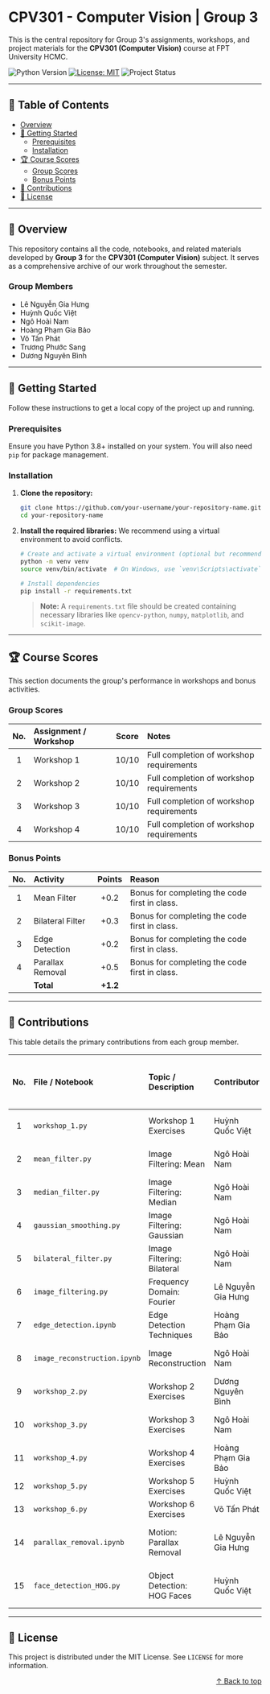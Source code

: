 # CPV301 - Computer Vision | Group 3

This is the central repository for Group 3's assignments, workshops, and project materials for the **CPV301 (Computer Vision)** course at FPT University HCMC.

<!--
Note: These badges are placeholders. To make them dynamic, you would:
1. Create a `LICENSE` file in your repository.
2. Update the repository URL in the badge links.
3. If you use GitHub Actions, you can create a status badge.
-->
![Python Version](https://img.shields.io/badge/Python-3.9+-blue.svg)
[![License: MIT](https://img.shields.io/badge/License-MIT-yellow.svg)](https://opensource.org/licenses/MIT)
![Project Status](https://img.shields.io/badge/status-in%20progress-yellow.svg)


---

## 📖 Table of Contents

*   [Overview](#-overview)
*   [🚀 Getting Started](#-getting-started)
    *   [Prerequisites](#prerequisites)
    *   [Installation](#installation)
*   [🏆 Course Scores](#-course-scores)
    *   [Group Scores](#group-scores)
    *   [Bonus Points](#bonus-points)
*   [🤝 Contributions](#-contributions)
*   [📜 License](#-license)

---

## 📝 Overview

<!-- Note: Corrected the group number from 6 to 3 for consistency. -->
This repository contains all the code, notebooks, and related materials developed by **Group 3** for the **CPV301 (Computer Vision)** subject. It serves as a comprehensive archive of our work throughout the semester.

### Group Members
*   Lê Nguyễn Gia Hưng
*   Huỳnh Quốc Việt
*   Ngô Hoài Nam
*   Hoàng Phạm Gia Bảo
*   Võ Tấn Phát
*   Trương Phước Sang
*   Dương Nguyên Bình

---

## 🚀 Getting Started

Follow these instructions to get a local copy of the project up and running.

### Prerequisites

Ensure you have Python 3.8+ installed on your system. You will also need `pip` for package management.

### Installation

1.  **Clone the repository:**
    ```sh
    git clone https://github.com/your-username/your-repository-name.git
    cd your-repository-name
    ```

2.  **Install the required libraries:**
    We recommend using a virtual environment to avoid conflicts.
    ```sh
    # Create and activate a virtual environment (optional but recommended)
    python -m venv venv
    source venv/bin/activate  # On Windows, use `venv\Scripts\activate`

    # Install dependencies
    pip install -r requirements.txt
    ```
    > **Note:** A `requirements.txt` file should be created containing necessary libraries like `opencv-python`, `numpy`, `matplotlib`, and `scikit-image`.

---

## 🏆 Course Scores

This section documents the group's performance in workshops and bonus activities.

### Group Scores

| No. | Assignment / Workshop | Score | Notes                                    |
|:---:|:----------------------|:-----:|:-----------------------------------------|
| 1   | Workshop 1            | 10/10 | Full completion of workshop requirements |
| 2   | Workshop 2            | 10/10 | Full completion of workshop requirements |
| 3   | Workshop 3            | 10/10 | Full completion of workshop requirements |
| 4   | Workshop 4            | 10/10 | Full completion of workshop requirements |

### Bonus Points

| No. | Activity                  | Points | Reason                                               |
|:---:|:--------------------------|:------:|:-----------------------------------------------------|
| 1   | Mean Filter               | +0.2   | Bonus for completing the code first in class.        |
| 2   | Bilateral Filter          | +0.3   | Bonus for completing the code first in class.        |
| 3   | Edge Detection            | +0.2   | Bonus for completing the code first in class.        |
| 4   | Parallax Removal          | +0.5   | Bonus for completing the code first in class.        |
|     | **Total**                 | **+1.2** |                                                      |

---

## 🤝 Contributions

This table details the primary contributions from each group member.

<!-- Note: Fixed inconsistent numbering and clarified topics for better readability. -->
| No. | File / Notebook                | Topic / Description            | Contributor        | Date / Week & Slot |
|:---:|:-------------------------------|:-------------------------------|:-------------------|:-------------------|
| 1   | `workshop_1.py`                | Workshop 1 Exercises           | Huỳnh Quốc Việt    | Week 2, Slot 4     |
| 2   | `mean_filter.py`               | Image Filtering: Mean          | Ngô Hoài Nam       | Week 2, Slot 4     |
| 3   | `median_filter.py`             | Image Filtering: Median        | Ngô Hoài Nam       | Week 2, Slot 4     |
| 4   | `gaussian_smoothing.py`        | Image Filtering: Gaussian      | Ngô Hoài Nam       | Week 2, Slot 4     |
| 5   | `bilateral_filter.py`          | Image Filtering: Bilateral     | Ngô Hoài Nam       | Week 2, Slot 4     |
| 6   | `image_filtering.py`           | Frequency Domain: Fourier      | Lê Nguyễn Gia Hưng | Week 3, Slot 5     |
| 7   | `edge_detection.ipynb`         | Edge Detection Techniques      | Hoàng Phạm Gia Bảo | Week 3, Slot 5     |
| 8   | `image_reconstruction.ipynb`   | Image Reconstruction           | Ngô Hoài Nam       | Week 3, Slot 5     |
| 9   | `workshop_2.py`                | Workshop 2 Exercises           | Dương Nguyên Bình  | Week 3, Slot 6     |
| 10  | `workshop_3.py`                | Workshop 3 Exercises           | Ngô Hoài Nam       | Week 5, Slot 9     |
| 11  | `workshop_4.py`                | Workshop 4 Exercises           | Hoàng Phạm Gia Bảo | Week 5, Slot 9     |
| 12  | `workshop_5.py`                | Workshop 5 Exercises           | Huỳnh Quốc Việt    | -                  |
| 13  | `workshop_6.py`                | Workshop 6 Exercises           | Võ Tấn Phát        | -                  |
| 14  | `parallax_removal.ipynb`       | Motion: Parallax Removal       | Lê Nguyễn Gia Hưng | Week 6, Slot 12    |
| 15  | `face_detection_HOG.py`        | Object Detection: HOG Faces    | Huỳnh Quốc Việt    | Week 7, Slot 15    |

---

## 📜 License

This project is distributed under the MIT License. See `LICENSE` for more information.

<p align="right"><a href="#-table-of-contents">↑ Back to top</a></p>